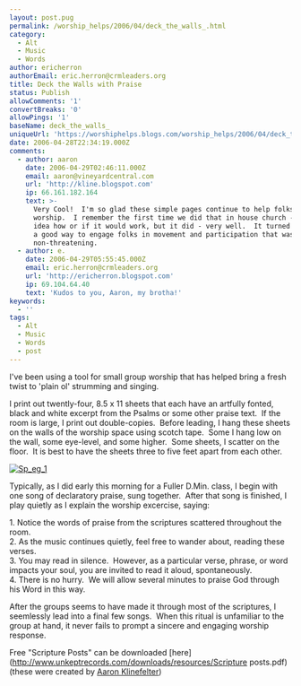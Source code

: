 ```yaml
---
layout: post.pug
permalink: /worship_helps/2006/04/deck_the_walls_.html 
category:
  - Alt
  - Music
  - Words
author: ericherron
authorEmail: eric.herron@crmleaders.org
title: Deck the Walls with Praise
status: Publish
allowComments: '1'
convertBreaks: '0'
allowPings: '1'
baseName: deck_the_walls_
uniqueUrl: 'https://worshiphelps.blogs.com/worship_helps/2006/04/deck_the_walls_.html '
date: 2006-04-28T22:34:19.000Z
comments:
  - author: aaron
    date: 2006-04-29T02:46:11.000Z
    email: aaron@vineyardcentral.com
    url: 'http://kline.blogspot.com'
    ip: 66.161.182.164
    text: >-
      Very Cool!  I'm so glad these simple pages continue to help folks
      worship.  I remember the first time we did that in house church - I had no
      idea how or if it would work, but it did - very well.  It turned out to be
      a good way to engage folks in movement and participation that was open and
      non-threatening.
  - author: e.
    date: 2006-04-29T05:55:45.000Z
    email: eric.herron@crmleaders.org
    url: 'http://ericherron.blogspot.com'
    ip: 69.104.64.40
    text: 'Kudos to you, Aaron, my brotha!'
keywords:
  - ''
tags:
  - Alt
  - Music
  - Words
  - post
---
```

I've been using a tool for small group worship that has helped bring a fresh twist to 'plain ol' strumming and singing.

I print out twently-four, 8.5 x 11 sheets that each have an artfully fonted, black and white excerpt from the Psalms or some other praise text.  If the room is large, I print out double-copies.  Before leading, I hang these sheets on the walls of the worship space using scotch tape.  Some I hang low on the wall, some eye-level, and some higher.  Some sheets, I scatter on the floor.  It is best to have the sheets three to five feet apart from each other.

[](http://worshiphelps.blogs.com/.shared/image.html?/photos/uncategorized/sp_eg.jpg)[![Sp_eg_1](https://worshiphelps.blogs.com/worship_helps/images/sp_eg_1.jpg "Sp_eg_1")](http://worshiphelps.blogs.com/.shared/image.html?/photos/uncategorized/sp_eg_1.jpg)  

Typically, as I did early this morning for a Fuller D.Min. class, I begin with one song of declaratory praise, sung together.  After that song is finished, I play quietly as I explain the worship excercise, saying:  

1\. Notice the words of praise from the scriptures scattered throughout the room.  
2\. As the music continues quietly, feel free to wander about, reading these verses.  
3\. You may read in silence.  However, as a particular verse, phrase, or word impacts your soul, you are invited to read it aloud, spontaneously.  
4\. There is no hurry.  We will allow several minutes to praise God through his Word in this way.

After the groups seems to have made it through most of the scriptures, I seemlessly lead into a final few songs.  When this ritual is unfamiliar to the group at hand, it never fails to prompt a sincere and engaging worship response.

Free "Scripture Posts" can be downloaded [here](http://www.unkeptrecords.com/downloads/resources/Scripture posts.pdf) (these were created by [Aaron Klinefelter](http://www.kline.blogspot.com))